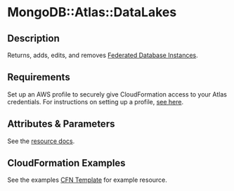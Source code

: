 # MongoDB::Atlas::DataLakes

## Description
Returns, adds, edits, and removes [Federated Database Instances](https://www.mongodb.com/docs/atlas/reference/api-resources-spec/#tag/Data-Federation).

## Requirements

Set up an AWS profile to securely give CloudFormation access to your Atlas credentials.
For instructions on setting up a profile, [see here](/README.md#mongodb-atlas-api-keys-credential-management).

## Attributes & Parameters

See the [resource docs](docs/README.md).

## CloudFormation Examples

See the examples [CFN Template](/examples/data-lakes/datalake.json) for example resource.
